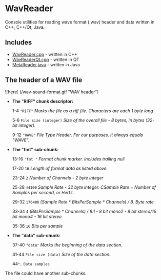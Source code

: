 # WavReader
Console utilities for reading wave format (.wav) header and data written in C++, C++/Qt, Java.
## Includes
* [WavReader.cpp](https://github.com/tkacz-/WavReader/blob/master/WavReader/WavReader.cpp "For C++") - written in C++
* [WavReaderQt.cpp](https://github.com/tkacz-/WavReader/blob/master/WavReader_Qt/WavReaderQt.cpp "For Qt") - written in QT
* [MetaReader.java](https://github.com/tkacz-/WavReader/blob/master/WavReader_Java/MetaReader.java "For Java") - written in Java

## The header of a WAV file

![here] (/wav-sound-format.gif "WAV header")

 * **The "RIFF" chunk descriptor:**
 
 	1-4 	`"RIFF"`		*Marks the file as a riff file. Characters are each 1 byte long*
 	
	5-8	`File size (integer)`	*Size of the overall file - 8 bytes, in bytes (32-bit integer).*
	
	9-12	`"WAVE"`		*File Type Header. For our purposes, it always equals "WAVE".*
	
 * **The "fmt" sub-chunk:**
 
	13-16	`"fmt "`		*Format chunk marker. Includes trailing null*
	
	17-20	`16`			*Length of format data as listed above*
	
	23-24	`2`			*Number of Channels - 2 byte integer*
	
 	25-28	`44100`			*Sample Rate - 32 byte integer. CSample Rate = Number of Samples per second, or Hertz.*
 	
	29-32	`176400`		*(Sample Rate * BitsPerSample * Channels) / 8. Byte rate*
	
	33-34	`4`			*(BitsPerSample * Channels) / 8.1 - 8 bit mono2 - 8 bit stereo/16 bit mono4 - 16 bit stereo*
	
	35-36	`16`			*Bits per sample*
	
 * **The "data" sub-chunk:**
 
 	37-40	`"data"`		*Marks the beginning of the data section.*
 	
 	41-44	`File size (data)` 	*Size of the data section.*
 	
 	44-..	`Data samples`
 	
The file could have another sub-chunks.
